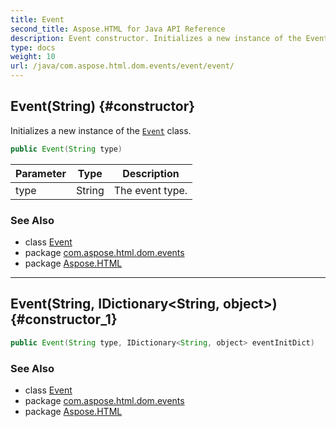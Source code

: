 ```yaml
---
title: Event
second_title: Aspose.HTML for Java API Reference
description: Event constructor. Initializes a new instance of the Event class
type: docs
weight: 10
url: /java/com.aspose.html.dom.events/event/event/
---
```

## Event(String) {#constructor}

Initializes a new instance of the [`Event`](../) class.

```java
public Event(String type)
```

| Parameter | Type | Description |
| --- | --- | --- |
| type | String | The event type. |

### See Also

* class [Event](../)
* package [com.aspose.html.dom.events](../../../com.aspose.html.dom.events/)
* package [Aspose.HTML](../../../)

---

## Event(String, IDictionary&lt;String, object&gt;) {#constructor_1}

```java
public Event(String type, IDictionary<String, object> eventInitDict)
```

### See Also

* class [Event](../)
* package [com.aspose.html.dom.events](../../../com.aspose.html.dom.events/)
* package [Aspose.HTML](../../../)
